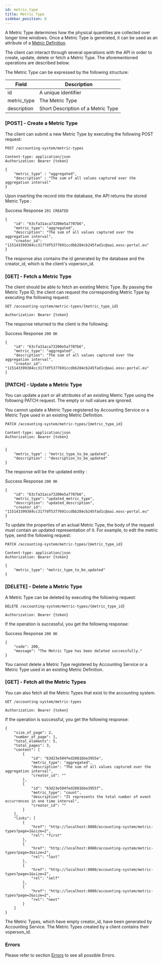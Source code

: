 ```yaml
---
id: metric_type
title: Metric Type
sidebar_position: 8
---
```


A Metric Type determines how the physical quantities are collected over longer time windows.
Once a Metric Type is generated, it can be used as an attribute of a [Metric Definition](./metric_definition.md).

The client can interact through several operations with the API in order to create, update, delete or fetch a Metric Type. The aforementioned operations are described below.

The Metric Type can be expressed by the following structure:

| Field          	| Description   	                      | 
|------------------	|---------------------------------------- |
| id             	| A unique identifier             |
| metric_type      	| The Metric Type |
| description      	| Short Description of a Metric Type |

### [POST] - Create a Metric Type

The client can submit a new Metric Type by executing the following POST request:

```
POST /accounting-system/metric-types

Content-type: application/json
Authorization: Bearer {token}

{
    "metric_type" : "aggregated",
    "description" : "The sum of all values captured over the aggregation interval"
}
```

Upon inserting the record into the database, the API returns the stored Metric Type :

Success Response `201 CREATED`

```
{
    "id": "63cfa31aca73200e5a7707b6",
    "metric_type": "aggregated",
    "description": "The sum of all values captured over the aggregation interval",
    "creator_id": "115143399384cc3177df5377691ccdbb284cb245fad1c@aai.eosc-portal.eu"
}
```

The response also contains the id generated by the database and the creator_id, which is the client's voperson_id.

### [GET] - Fetch a Metric Type

The client should be able to fetch an existing Metric Type. By passing the Metric Type ID, the client can request the corresponding Metric Type by executing the following request:

```
GET /accounting-system/metric-types/{metric_type_id}

Authorization: Bearer {token}
```

The response returned to the client is the following:

Success Response `200 OK`
```
{
    "id": "63cfa31aca73200e5a7707b6",
    "metric_type": "aggregated",
    "description": "The sum of all values captured over the aggregation interval",
    "creator_id": "115143399384cc3177df5377691ccdbb284cb245fad1c@aai.eosc-portal.eu"
}
```

### [PATCH] - Update a Metric Type

You can update a part or all attributes of an existing Metric Type using the following PATCH request. The empty or null values are ignored.

You cannot update a Metric Type registered by Accounting Service or a Metric Type used in an existing Metric Definition.


```
PATCH /accounting-system/metric-types/{metric_type_id}

Content-type: application/json
Authorization: Bearer {token}


{
    "metric_type" : "metric_type_to_be_updated",
    "description" : "description_to_be_updated"
}
```

The response will be the updated entity :

Success Response `200 OK`

```
{
    "id": "63cfa31aca73200e5a7707b6",
    "metric_type": "updated_metric_type",
    "description": "updated_description",
    "creator_id": "115143399384cc3177df5377691ccdbb284cb245fad1c@aai.eosc-portal.eu"
}
```

To update the properties of an actual Metric Type, the body of the request must contain an updated representation of it. For example, to edit the metric type, send the following request:

```
PATCH /accounting-system/metric-types/{metric_type_id}

Content-type: application/json
Authorization: Bearer {token}

{  
    "metric_type": "metric_type_to_be_updated"
}
```

### [DELETE]  - Delete a Metric Type

A Metric Type can be deleted by executing the following request:

```
DELETE /accounting-system/metric-types/{metric_type_id}

Authorization: Bearer {token}
```

If the operation is successful, you get the following response:

Success Response `200 OK`
```
{
    "code": 200,
    "message": "The Metric Type has been deleted successfully."
}
```

You cannot delete a Metric Type registered by Accounting Service or a Metric Type used in an existing Metric Definition.

### [GET]  - Fetch all the Metric Types

You can also fetch all the Metric Types that exist to the accounting system.

```
GET /accounting-system/metric-types

Authorization: Bearer {token}
```

If the operation is successful, you get the following response:

```
{
    "size_of_page": 2,
    "number_of_page": 1,
    "total_elements": 5,
    "total_pages": 3,
    "content": [
        {
            "id": "63d23e504fed2081bbe3955e",
            "metric_type": "aggregated",
            "description": "The sum of all values captured over the aggregation interval",
            "creator_id": ""
        },
        {
            "id": "63d23e504fed2081bbe3955f",
            "metric_type": "count",
            "description": "It represents the total number of event occurrences in one time interval",
            "creator_id": ""
        }
    ],
    "links": [
        {
            "href": "http://localhost:8080/accounting-system/metric-types?page=1&size=2",
            "rel": "first"
        },
        {
            "href": "http://localhost:8080/accounting-system/metric-types?page=3&size=2",
            "rel": "last"
        },
        {
            "href": "http://localhost:8080/accounting-system/metric-types?page=1&size=2",
            "rel": "self"
        },
        {
            "href": "http://localhost:8080/accounting-system/metric-types?page=2&size=2",
            "rel": "next"
        }
    ]
}
```
The Metric Types, which have empty creator_id, have been generated by Accounting Service. The Metric Types created by a client contains their voperson_id.

### Errors

Please refer to section [Errors](./api_errors) to see all possible Errors.